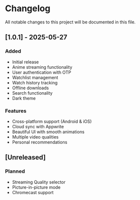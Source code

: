 # Changelog

All notable changes to this project will be documented in this file.

## [1.0.1] - 2025-05-27

### Added
- Initial release
- Anime streaming functionality
- User authentication with OTP
- Watchlist management
- Watch history tracking
- Offline downloads
- Search functionality
- Dark theme

### Features
- Cross-platform support (Android & iOS)
- Cloud sync with Appwrite
- Beautiful UI with smooth animations
- Multiple video qualities
- Personal recommendations

## [Unreleased]

### Planned
- Streaming Quality selector
- Picture-in-picture mode
- Chromecast support
